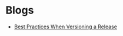 # Blogs

- [Best Practices When Versioning a Release
](https://rollout.io/blog/best-practices-when-versioning-a-release)
